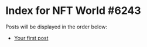 # Index for NFT World #6243
Posts will be displayed in the order below:

- [Your first post](./001-first.md)

